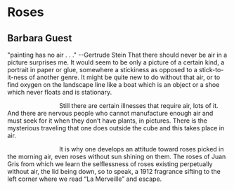 # Roses
## Barbara Guest
"painting has no air . . ."
          --Gertrude Stein
That there should never be air
in a picture surprises me.
It would seem to be only a picture
of a certain kind, a portrait in paper
or glue, somewhere a stickiness
as opposed to a stick-to-it-ness
of another genre. It might be
quite new to do without
that air, or to find oxygen
on the landscape line
like a boat which is an object
or a shoe which never floats
and is stationary.

                              Still there
are certain illnesses that require
air, lots of it. And there are nervous
people who cannot manufacture
enough air and must seek
for it when they don’t have plants,
in pictures. There is the mysterious
traveling that one does outside
the cube and this takes place
in air.

                              It is why one develops
an attitude toward roses picked
in the morning air, even roses
without sun shining on them.
The roses of Juan Gris from which
we learn the selflessness of roses
existing perpetually without air,
the lid being down, so to speak,
a 1912 fragrance sifting
to the left corner where we read
“La Merveille” and escape.